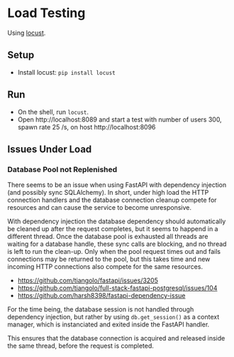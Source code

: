 # Load Testing

Using [locust](https://locust.io).

## Setup
- Install locust: `pip install locust`

## Run
- On the shell, run `locust`.
- Open http://localhost:8089 and start a test with
  number of users 300,
  spawn rate 25 /s,
  on host http://localhost:8096

## Issues Under Load

### Database Pool not Replenished

There seems to be an issue when using FastAPI with dependency injection (and possibly sync SQLAlchemy).
In short,
under high load the HTTP connection handlers and the database connection cleanup
compete for resources and can cause the service to become unresponsive.

With dependency injection
the database dependency should automatically be cleaned up after the request completes,
but it seems to happend in a different thread.
Once the database pool is exhausted
all threads are waiting for a database handle,
these sync calls are blocking,
and no thread is left to run the clean-up.
Only when the pool request times out and fails
connections may be returned to the pool,
but this takes time and new incoming HTTP connections
also compete for the same resources.

- https://github.com/tiangolo/fastapi/issues/3205
- https://github.com/tiangolo/full-stack-fastapi-postgresql/issues/104
- https://github.com/harsh8398/fastapi-dependency-issue

For the time being,
the database session is not handled through dependency injection,
but rather by using `db.get_session()` as a context manager,
which is instanciated and exited inside the FastAPI handler.

This ensures that the database connection is acquired and released
inside the same thread, before the request is completed.


